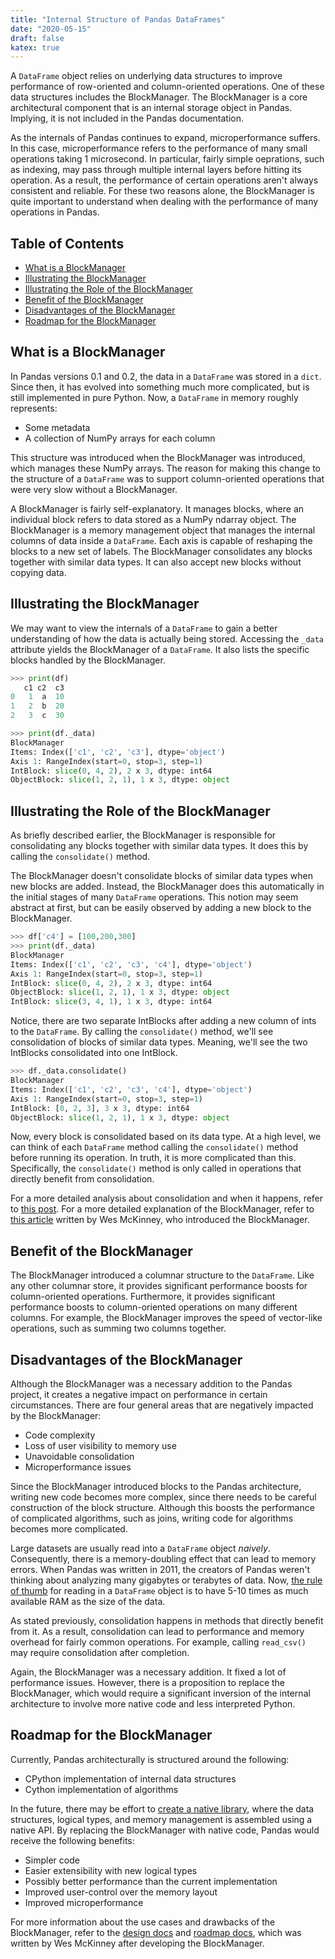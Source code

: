 ```yaml
---
title: "Internal Structure of Pandas DataFrames"
date: "2020-05-15"
draft: false
katex: true
---
```


A `DataFrame` object relies on underlying data structures to improve performance of row-oriented and column-oriented operations. One of these data structures includes the BlockManager. The BlockManager is a core architectural component that is an internal storage object in Pandas. Implying, it is not included in the Pandas documentation.

As the internals of Pandas continues to expand, microperformance suffers. In this case, microperformance refers to the performance of many small operations taking 1 microsecond. In particular, fairly simple oeprations, such as indexing, may pass through multiple internal layers before hitting its operation. As a result, the performance of certain operations aren't always consistent and reliable. For these two reasons alone, the BlockManager is quite important to understand when dealing with the performance of many operations in Pandas.

## Table of Contents
- [What is a BlockManager](#what-is-a-blockmanager)
- [Illustrating the BlockManager](#illustrating-the-blockmanager)
- [Illustrating the Role of the BlockManager](#illustrating-the-role-of-the-blockmanager)
- [Benefit of the BlockManager](#benefit-of-the-blockmanager)
- [Disadvantages of the BlockManager](#disadvantages-of-the-blockmanager)
- [Roadmap for the BlockManager](#roadmap-for-the-blockmanager)

## What is a BlockManager
In Pandas versions 0.1 and 0.2, the data in a `DataFrame` was stored in a `dict`. Since then, it has evolved into something much more complicated, but is still implemented in pure Python. Now, a `DataFrame` in memory roughly represents:
- Some metadata
- A collection of NumPy arrays for each column

This structure was introduced when the BlockManager was introduced, which manages these NumPy arrays. The reason for making this change to the structure of a `DataFrame` was to support column-oriented operations that were very slow without a BlockManager.

A BlockManager is fairly self-explanatory. It manages blocks, where an individual block refers to data stored as a NumPy ndarray object. The BlockManager is a memory management object that manages the internal columns of data inside a `DataFrame`. Each axis is capable of reshaping the blocks to a new set of labels. The BlockManager consolidates any blocks together with similar data types. It can also accept new blocks without copying data.

## Illustrating the BlockManager
We may want to view the internals of a `DataFrame` to gain a better understanding of how the data is actually being stored. Accessing the `_data` attribute yields the BlockManager of a `DataFrame`. It also lists the specific blocks handled by the BlockManager.

```python
>>> print(df)
   c1 c2  c3
0   1  a  10
1   2  b  20
2   3  c  30

>>> print(df._data)
BlockManager
Items: Index(['c1', 'c2', 'c3'], dtype='object')
Axis 1: RangeIndex(start=0, stop=3, step=1)
IntBlock: slice(0, 4, 2), 2 x 3, dtype: int64
ObjectBlock: slice(1, 2, 1), 1 x 3, dtype: object
```

## Illustrating the Role of the BlockManager

As briefly described earlier, the BlockManager is responsible for consolidating any blocks together with similar data types. It does this by calling the `consolidate()` method.

The BlockManager doesn't consolidate blocks of similar data types when new blocks are added. Instead, the BlockManager does this automatically in the initial stages of many `DataFrame` operations. This notion may seem abstract at first, but can be easily observed by adding a new block to the BlockManager.

```python
>>> df['c4'] = [100,200,300]
>>> print(df._data)
BlockManager
Items: Index(['c1', 'c2', 'c3', 'c4'], dtype='object')
Axis 1: RangeIndex(start=0, stop=3, step=1)
IntBlock: slice(0, 4, 2), 2 x 3, dtype: int64
ObjectBlock: slice(1, 2, 1), 1 x 3, dtype: object
IntBlock: slice(3, 4, 1), 1 x 3, dtype: int64
```

Notice, there are two separate IntBlocks after adding a new column of ints to the `DataFrame`. By calling the `consolidate()` method, we'll see consolidation of blocks of similar data types. Meaning, we'll see the two IntBlocks consolidated into one IntBlock.

```python
>>> df._data.consolidate()
BlockManager
Items: Index(['c1', 'c2', 'c3', 'c4'], dtype='object')
Axis 1: RangeIndex(start=0, stop=3, step=1)
IntBlock: [0, 2, 3], 3 x 3, dtype: int64
ObjectBlock: slice(1, 2, 1), 1 x 3, dtype: object
```

Now, every block is consolidated based on its data type. At a high level, we can think of each `DataFrame` method calling the `consolidate()` method before running its operation. In truth, it is more complicated than this. Specifically, the `consolidate()` method is only called in operations that directly benefit from consolidation.

For a more detailed analysis about consolidation and when it happens, refer to [this post](https://uwekorn.com/2020/05/24/the-one-pandas-internal.html). For a more detailed explanation of the BlockManager, refer to [this article](https://wesmckinney.com/blog/a-roadmap-for-rich-scientific-data-structures-in-python/) written by Wes McKinney, who introduced the BlockManager.

## Benefit of the BlockManager
The BlockManager introduced a columnar structure to the `DataFrame`. Like any other columnar store, it provides significant performance boosts for column-oriented operations. Furthermore, it provides significant performance boosts to column-oriented operations on many different columns. For example, the BlockManager improves the speed of vector-like operations, such as summing two columns together. 

## Disadvantages of the BlockManager
Although the BlockManager was a necessary addition to the Pandas project, it creates a negative impact on performance in certain circumstances. There are four general areas that are negatively impacted by the BlockManager:
- Code complexity
- Loss of user visibility to memory use
- Unavoidable consolidation
- Microperformance issues

Since the BlockManager introduced blocks to the Pandas architecture, writing new code becomes more complex, since there needs to be careful construction of the block structure. Although this boosts the performance of complicated algorithms, such as joins, writing code for algorithms becomes more complicated.

Large datasets are usually read into a `DataFrame` object *naively*. Consequently, there is a memory-doubling effect that can lead to memory errors. When Pandas was written in 2011, the creators of Pandas weren't thinking about analyzing many gigabytes or terabytes of data. Now, [the rule of thumb](https://wesmckinney.com/blog/apache-arrow-pandas-internals/) for reading in a `DataFrame` object is to have 5-10 times as much available RAM as the size of the data.

As stated previously, consolidation happens in methods that directly benefit from it. As a result, consolidation can lead to performance and memory overhead for fairly common operations. For example, calling `read_csv()` may require consolidation after completion.

Again, the BlockManager was a necessary addition. It fixed a lot of performance issues. However, there is a proposition to replace the BlockManager, which would require a significant inversion of the internal architecture to involve more native code and less interpreted Python.

## Roadmap for the BlockManager
Currently, Pandas architecturally is structured around the following:
- CPython implementation of internal data structures
- Cython implementation of algorithms

In the future, there may be effort to [create a native library](https://github.com/pydata/pandas-design/blob/a0f1d32094f5030cc06ec09c8582b5a7b7798065/source/internal-architecture.rst#building-libpandas-in-c1114-for-lowest-level-implementation-tier), where the data structures, logical types, and memory management is assembled using a native API. By replacing the BlockManager with native code, Pandas would receive the following benefits:
- Simpler code
- Easier extensibility with new logical types
- Possibly better performance than the current implementation
- Improved user-control over the memory layout
- Improved microperformance

For more information about the use cases and drawbacks of the BlockManager, refer to the [design docs](https://github.com/pydata/pandas-design/blob/a0f1d32094f5030cc06ec09c8582b5a7b7798065/source/internal-architecture.rst#what-is-blockmanager-and-why-does-it-exist) and [roadmap docs](https://pandas.pydata.org/docs/development/roadmap.html#block-manager-rewrite), which was written by Wes McKinney after developing the BlockManager.
